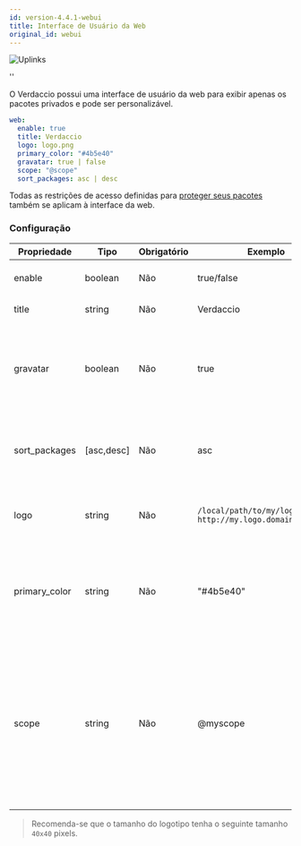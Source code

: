 ```yaml
---
id: version-4.4.1-webui
title: Interface de Usuário da Web
original_id: webui
---
```


![Uplinks](https://user-images.githubusercontent.com/558752/52916111-fa4ba980-32db-11e9-8a64-f4e06eb920b3.png)

<div id="codefund">''</div>

O Verdaccio possui uma interface de usuário da web para exibir apenas os pacotes privados e pode ser personalizável.

```yaml
web:
  enable: true
  title: Verdaccio
  logo: logo.png
  primary_color: "#4b5e40"
  gravatar: true | false
  scope: "@scope"
  sort_packages: asc | desc
```

Todas as restrições de acesso definidas para [proteger seus pacotes](protect-your-dependencies.md) também se aplicam à interface da web.

### Configuração

| Propriedade   | Tipo       | Obrigatório | Exemplo                                                       | Suporte    | Descrição                                                                                                                                         |
| ------------- | ---------- | ----------- | ------------------------------------------------------------- | ---------- | ------------------------------------------------------------------------------------------------------------------------------------------------- |
| enable        | boolean    | Não         | true/false                                                    | completo   | habilitar a interface web                                                                                                                         |
| title         | string     | Não         | Verdaccio                                                     | completo   | Título da página web                                                                                                                              |
| gravatar      | boolean    | Não         | true                                                          | `>v4`   | Se esta propriedade estiver habilitada, gravatars serão gerados internamente                                                                      |
| sort_packages | [asc,desc] | Não         | asc                                                           | `>v4`   | Por padrão pacotes privados são classificados em ordem crescente                                                                                  |
| logo          | string     | Não         | `/local/path/to/my/logo.png` `http://my.logo.domain/logo.png` | completo   | a URI onde o logotipo está localizado (logotipo do cabeçalho)                                                                                     |
| primary_color | string     | Não         | "#4b5e40"                                                     | `>4`    | A cor principal a ser usada em toda a interface do usuário (cabeçalho, etc)                                                                       |
| scope         | string     | Não         | @myscope                                                      | `>v3.x` | Se você estiver usando esse registro para um escopo de módulo específico, especifique esse escopo para defini-lo no cabeçalho de instruções webui |


> Recomenda-se que o tamanho do logotipo tenha o seguinte tamanho `40x40` pixels.
